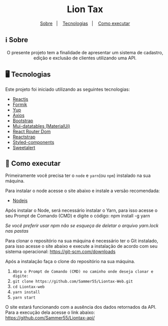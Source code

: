 <h1 align="center">
    Lion Tax
</h1>

<p align="center">
  <a href="#ℹ%EF%B8%8F-about">Sobre</a>&nbsp;&nbsp;&nbsp;|&nbsp;&nbsp;&nbsp;
  <a href="#-packages">Tecnologias</a>&nbsp;&nbsp;&nbsp;|&nbsp;&nbsp;&nbsp;
  <a href="#-getting-started">Como executar</a>
</p>

## ℹ️ Sobre

<div align="center">
  <p align="center">
    O presente projeto tem a finalidade de apresentar um sistema de cadastro, edição e exclusão de clientes utilizando uma API.
  </p>
</div>

## 🖥 Tecnologias

Este projeto foi iniciado utilizando as seguintes tecnologias:

- [Reactjs](https://pt-br.reactjs.org/)
- [Formik](https://www.npmjs.com/package/formik)
- [Yup](https://www.npmjs.com/package/yup)
- [Axios](https://www.npmjs.com/package/axios)
- [Bootstrap](https://getbootstrap.com/)
- [Mui-datatables (MaterialUi)](https://www.npmjs.com/package/mui-datatables)
- [React Router Dom](https://reactrouter.com/web/guides/quick-start)
- [Reactstrap](https://reactstrap.github.io/)
- [Styled-components](https://styled-components.com/)
- [Sweetalert](https://www.npmjs.com/package/react-bootstrap-sweetalert)

## 🚀 Como executar

Primeiramente você precisa ter o `node` e `yarn`(ou `npm`) instalado na sua máquina.

Para instalar o node acesse o site abaixo e instale a versão recomendada:
- [Nodejs](https://nodejs.org/en/)

Após instalar o Node, será necessário instalar o Yarn, para isso acesse o seu Prompt de Comando (CMD) e digite o código:
npm install -g yarn

_Se você preferir usar npm não se esqueça de deletar o arquivo yarn.lock nas pastas_

Para clonar o repositório na sua máquina é necessário ter o Git instalado, para isso acesse o site abaixo e execute a instalação de acordo com seu sistema operacional:
https://git-scm.com/downloads

Após a instalação faça o clone do repositório na sua máquina.

1. `Abra o Prompt de Comando (CMD) no caminho onde deseja clonar e digite:`
2. `git clone https://github.com/Sammer55/Liontax-Web.git`
3. `cd Liontax-web`
4. `yarn install`
5. `yarn start`

O site estará funcionando com a ausência dos dados retornados da API. Para a execução dela acesse o link abaixo:
https://github.com/Sammer55/Liontax-api/